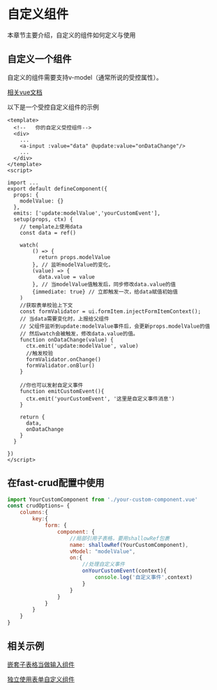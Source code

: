 # 自定义组件

本章节主要介绍，自定义的组件如何定义与使用

## 自定义一个组件

自定义的组件需要支持v-model（通常所说的受控属性）。

[相关vue文档](https://v3.cn.vuejs.org/guide/component-custom-events.html#v-model-参数)


以下是一个受控自定义组件的示例

```vue
<template>
  <!--   你的自定义受控组件-->
  <div>
    ...
    <a-input :value="data" @update:value="onDataChange"/>
    ...
  </div>
</template>
<script>

import ...
export default defineComponent({
  props: {
    modelValue: {}
  },
  emits: ['update:modelValue','yourCustomEvent'],
  setup(props, ctx) {
    // template上使用data
    const data = ref()

    watch(
        () => {
          return props.modelValue
        }, // 监听modelValue的变化，
        (value) => {
          data.value = value
        }, // 当modelValue值触发后，同步修改data.value的值
        {immediate: true} // 立即触发一次，给data赋值初始值
    )
    //获取表单校验上下文
    const formValidator = ui.formItem.injectFormItemContext();
    // 当data需要变化时，上报给父组件
    // 父组件监听到update:modelValue事件后，会更新props.modelValue的值
    // 然后watch会被触发，修改data.value的值。
    function onDataChange(value) {
      ctx.emit('update:modelValue', value)
      //触发校验
      formValidator.onChange()
      formValidator.onBlur()
    }
    
    //你也可以发射自定义事件
    function emitCustomEvent(){
      ctx.emit('yourCustomEvent', '这里是自定义事件消息')
    }

    return {
      data,
      onDataChange
    }
  }

})
</script>
```

## 在fast-crud配置中使用

```js
import YourCustomComponent from './your-custom-component.vue'
const crudOptions= {
    columns:{
        key:{
            form: {
                component: {
                    //局部引用子表格，要用shallowRef包裹
                    name: shallowRef(YourCustomComponent),
                    vModel: "modelValue",
                    on:{
                        //处理自定义事件
                        onYourCustomEvent(context){
                            console.log('自定义事件',context)
                        }
                    }
                }
            }
        }
    }
}
```


## 相关示例

[嵌套子表格当做输入组件](http://fast-crud.docmirror.cn/antdv/#/crud/advanced/nest)


[独立使用表单自定义组件](http://fast-crud.docmirror.cn/antdv/#/crud/feature/local-v-model)

